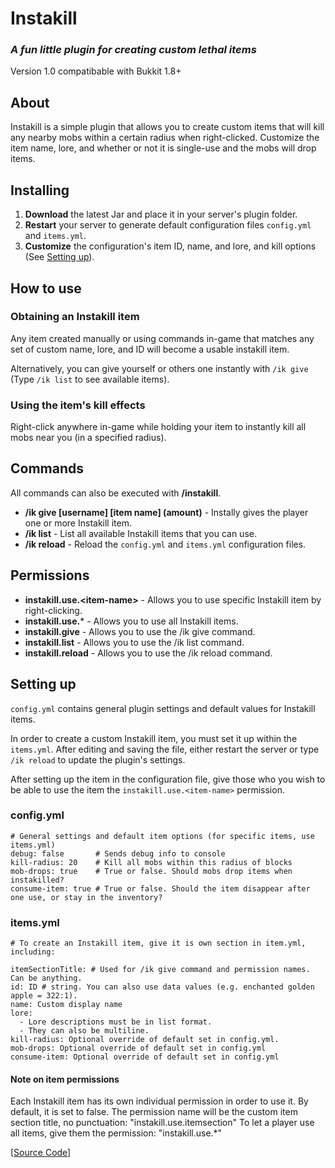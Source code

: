 # Instakill
### *A fun little plugin for creating custom lethal items*
Version 1.0 compatibable with Bukkit 1.8+

## About

Instakill is a simple plugin that allows you to create custom items that will kill any nearby mobs within a certain radius when right-clicked. Customize the item name, lore, and whether or not it is single-use and the mobs will drop items.

## Installing

1. **Download** the latest Jar and place it in your server's plugin folder.
2. **Restart** your server to generate default configuration files `config.yml` and `items.yml`.
3. **Customize** the configuration's item ID, name, and lore, and kill options (See [Setting up](#setting-up)).

## How to use

### Obtaining an Instakill item

Any item created manually or using commands in-game that matches any set of custom name, lore, and ID will become a usable instakill item. 

Alternatively, you can give yourself or others one instantly with `/ik give` (Type `/ik list` to see available items).

### Using the item's kill effects

Right-click anywhere in-game while holding your item to instantly kill all mobs near you (in a specified radius).

## Commands

All commands can also be executed with **/instakill**.

* **/ik give [username] \[item name\] (amount)** - Instally gives the player one or more Instakill item. 
* **/ik list** - List all available Instakill items that you can use.
* **/ik reload** - Reload the `config.yml` and `items.yml` configuration files.

## Permissions

* **instakill.use.\<item-name\>** - Allows you to use specific Instakill item by right-clicking.
* **instakill.use.*** - Allows you to use all Instakill items.
* **instakill.give** - Allows you to use the /ik give command.
* **instakill.list** - Allows you to use the /ik list command.
* **instakill.reload** - Allows you to use the /ik reload command.

## Setting up
`config.yml` contains general plugin settings and default values for Instakill items.

In order to create a custom Instakill item, you must set it up within the `items.yml`. After editing and saving the file, either restart the server or type `/ik reload` to update the plugin's settings.

After setting up the item in the configuration file, give those who you wish to be able to use the item the `instakill.use.<item-name>` permission.

### config.yml
```
# General settings and default item options (for specific items, use items.yml)
debug: false       # Sends debug info to console
kill-radius: 20    # Kill all mobs within this radius of blocks
mob-drops: true    # True or false. Should mobs drop items when instakilled?
consume-item: true # True or false. Should the item disappear after one use, or stay in the inventory?
```

### items.yml
```
# To create an Instakill item, give it is own section in item.yml, including:

itemSectionTitle: # Used for /ik give command and permission names. Can be anything.
id: ID # string. You can also use data values (e.g. enchanted golden apple = 322:1).
name: Custom display name
lore:
  - Lore descriptions must be in list format.
  - They can also be multiline.
kill-radius: Optional override of default set in config.yml.
mob-drops: Optional override of default set in config.yml
consume-item: Optional override of default set in config.yml
```

#### Note on item permissions
Each Instakill item has its own individual permission in order to use it. By default, it is set to false.
The permission name will be the custom item section title, no punctuation: "instakill.use.itemsection"
To let a player use all items, give them the permission: "instakill.use.*"



\[[Source Code](https://github.com/Andorem/NotifyUser)\]
